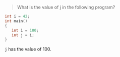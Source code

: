 > What is the value of j in the following program?

```cpp
int i = 42;
int main()
{
   int i = 100;
   int j = i;
}
```

`j` has the value of 100.